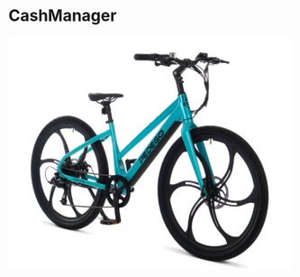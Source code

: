 # CashManager

![a perfect mountain bike.](https://raw.githubusercontent.com/nazmos-sakib/CashManager/main/app/src/main/res/drawable/bike.jpg)
